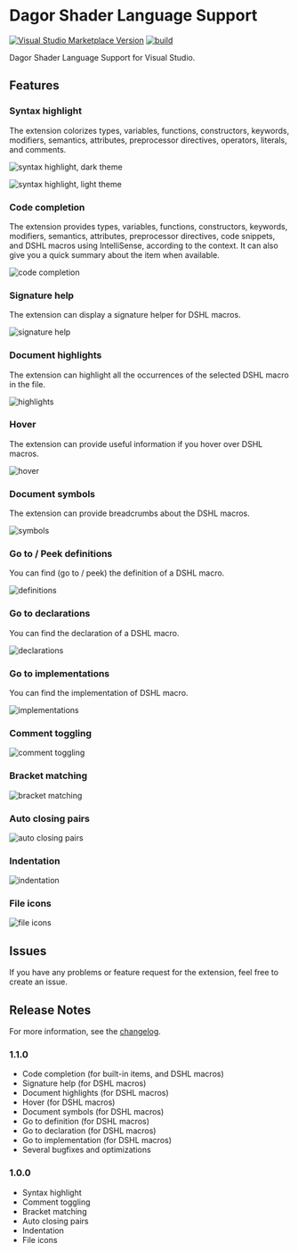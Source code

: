 # Dagor Shader Language Support

[![Visual Studio Marketplace Version](https://img.shields.io/visual-studio-marketplace/v/gaijin.GaijinDagorShaderLanguageSupportVS?color=44cc11)](https://marketplace.visualstudio.com/items?itemName=gaijin.GaijinDagorShaderLanguageSupportVS)
[![build](https://github.com/GaijinEntertainment/Dagor-Shader-Language-Support-for-Visual-Studio/actions/workflows/build.yml/badge.svg)](https://github.com/GaijinEntertainment/Dagor-Shader-Language-Support-for-Visual-Studio/actions/workflows/build.yml)

Dagor Shader Language Support for Visual Studio.

## Features

### Syntax highlight

The extension colorizes types, variables, functions, constructors, keywords, modifiers, semantics, attributes, preprocessor directives, operators, literals, and comments.

![syntax highlight, dark theme](DagorShaderLanguageSupport/Resources/Screenshots/syntax-highlight-dark.png)

![syntax highlight, light theme](DagorShaderLanguageSupport/Resources/Screenshots/syntax-highlight-light.png)

### Code completion

The extension provides types, variables, functions, constructors, keywords, modifiers, semantics, attributes, preprocessor directives, code snippets, and DSHL macros using IntelliSense, according to the context. It can also give you a quick summary about the item when available.

![code completion](DagorShaderLanguageSupport/Resources/Screenshots/completion.gif)

### Signature help

The extension can display a signature helper for DSHL macros.

![signature help](DagorShaderLanguageSupport/Resources/Screenshots/signature-help.gif)

### Document highlights

The extension can highlight all the occurrences of the selected DSHL macro in the file.

![highlights](DagorShaderLanguageSupport/Resources/Screenshots/highlights.gif)

### Hover

The extension can provide useful information if you hover over DSHL macros.

![hover](DagorShaderLanguageSupport/Resources/Screenshots/hover.gif)

### Document symbols

The extension can provide breadcrumbs about the DSHL macros.

![symbols](DagorShaderLanguageSupport/Resources/Screenshots/symbols.gif)

### Go to / Peek definitions

You can find (go to / peek) the definition of a DSHL macro.

![definitions](DagorShaderLanguageSupport/Resources/Screenshots/definition.gif)

### Go to declarations

You can find the declaration of a DSHL macro.

![declarations](DagorShaderLanguageSupport/Resources/Screenshots/declaration.gif)

### Go to implementations

You can find the implementation of DSHL macro.

![implementations](DagorShaderLanguageSupport/Resources/Screenshots/implementation.gif)

### Comment toggling

![comment toggling](DagorShaderLanguageSupport/Resources/Screenshots/comment-toggle.gif)

### Bracket matching

![bracket matching](DagorShaderLanguageSupport/Resources/Screenshots/bracket-match.gif)

### Auto closing pairs

![auto closing pairs](DagorShaderLanguageSupport/Resources/Screenshots/auto-close.gif)

### Indentation

![indentation](DagorShaderLanguageSupport/Resources/Screenshots/indentation.gif)

### File icons

![file icons](DagorShaderLanguageSupport/Resources/Screenshots/icons.png)

## Issues

If you have any problems or feature request for the extension, feel free to create an issue.

## Release Notes

For more information, see the [changelog](CHANGELOG.md).

### 1.1.0

- Code completion (for built-in items, and DSHL macros)
- Signature help (for DSHL macros)
- Document highlights (for DSHL macros)
- Hover (for DSHL macros)
- Document symbols (for DSHL macros)
- Go to definition (for DSHL macros)
- Go to declaration (for DSHL macros)
- Go to implementation (for DSHL macros)
- Several bugfixes and optimizations

### 1.0.0

- Syntax highlight
- Comment toggling
- Bracket matching
- Auto closing pairs
- Indentation
- File icons

